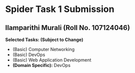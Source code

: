 # Spider Task 1 Submission

## Ilamparithi Murali (Roll No. 107124046)

**Selected Tasks: (Subject to Change)**
- (Basic) Computer Networking
- (Basic) DevOps
- (Basic) Web Application Development
- **(Domain Specific):** DevOps
